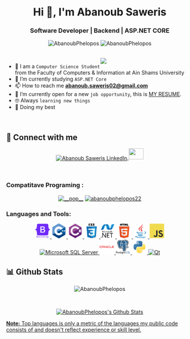 <h1 align="center">Hi 👋, I'm Abanoub Saweris</h1>
<h3 align="center">Software Developer | Backend | ASP.NET CORE </h3>

<p align="center"> <img src="https://komarev.com/ghpvc/?username=AbanoubPhelopos&label=Profile%20views&color=0e75b6&style=flat" alt="AbanoubPhelopos" />
		   <img src="https://img.shields.io/github/followers/AbanoubPhelopos?label=Followers" alt="AbanoubPhelopos" />
</p>
<br>
<img align="right" src="https://user-images.githubusercontent.com/63050133/156676671-d5b2e362-97d4-4404-9447-dd71ddfea82f.gif" width = 250px/>

- :school: I am a `Computer Science Student` from the Faculty of Computers & Information at Ain Shams University
- 🌱 I’m currently studying `ASP.NET Core`
- 📫 How to reach me **abanoub.saweris02@gmail.com**
- :thinking: I’m currently open for a new `job opportunity`, this is [MY RESUME](https://drive.google.com/file/d/1w2wYa-VL07Cr497eZhuonreMeE0xbg1I/view?usp=sharing).
- :nerd_face: Always `learning new things`
- 🐼 Doing my best 

<br>

## 📩 Connect with me
<p align="center">
    <a href="https://www.linkedin.com/in/abanoub-saweris-a6a813220/" target="_blank">
    <img align="center" src="https://raw.githubusercontent.com/rahuldkjain/github-profile-readme-generator/master/src/images/icons/Social/linked-in-alt.svg" alt="Abanoub Saweris LinkedIn" alt="Abanoub Saweris Gmail" height="30" width="40" />
  </a>
   <a href="mailto:abanoub.saweris02@gmail.com" title="Gmail"><img src="https://static.vecteezy.com/system/resources/previews/020/964/377/original/gmail-mail-icon-for-web-design-free-png.png"  height="30" width="40" /></a>
</p>
<br>
<h3 align="left"> Compatitave Programing :</h3>
<p align="center">
<a href="https://codeforces.com/profile/__PoP__" target="blank"><img align="center" src="https://raw.githubusercontent.com/rahuldkjain/github-profile-readme-generator/master/src/images/icons/Social/codeforces.svg" alt="__pop__" height="30" width="40" /></a>
<a href="https://leetcode.com/u/abanoubphelopos12/" target="blank"><img align="center" src="https://raw.githubusercontent.com/rahuldkjain/github-profile-readme-generator/master/src/images/icons/Social/leet-code.svg" alt="abanoubphelopos22" height="30" width="40" /></a>
</p>

<h3 align="left"> Languages and Tools:</h3>
<p align="center">
  <a href="https://getbootstrap.com" target="_blank" rel="noreferrer">
    <img src="https://raw.githubusercontent.com/devicons/devicon/master/icons/bootstrap/bootstrap-plain-wordmark.svg" alt="Bootstrap" width="40" height="40" />
  </a>
  <a href="https://www.w3schools.com/cpp/" target="_blank" rel="noreferrer">
    <img src="https://raw.githubusercontent.com/devicons/devicon/master/icons/cplusplus/cplusplus-original.svg" alt="C++" width="40" height="40" />
  </a>
  <a href="https://www.w3schools.com/cs/" target="_blank" rel="noreferrer">
    <img src="https://raw.githubusercontent.com/devicons/devicon/master/icons/csharp/csharp-original.svg" alt="C#" width="40" height="40" />
  </a>
  <a href="https://www.w3schools.com/css/" target="_blank" rel="noreferrer">
    <img src="https://raw.githubusercontent.com/devicons/devicon/master/icons/css3/css3-original-wordmark.svg" alt="CSS3" width="40" height="40" />
  </a>
  <a href="https://dotnet.microsoft.com/" target="_blank" rel="noreferrer">
    <img src="https://raw.githubusercontent.com/devicons/devicon/master/icons/dot-net/dot-net-original-wordmark.svg" alt=".NET" width="40" height="40" />
  </a>
  <a href="https://www.w3.org/html/" target="_blank" rel="noreferrer">
    <img src="https://raw.githubusercontent.com/devicons/devicon/master/icons/html5/html5-original-wordmark.svg" alt="HTML5" width="40" height="40" />
  </a>
  <a href="https://www.java.com" target="_blank" rel="noreferrer">
    <img src="https://raw.githubusercontent.com/devicons/devicon/master/icons/java/java-original.svg" alt="Java" width="40" height="40" />
  </a>
  <a href="https://developer.mozilla.org/en-US/docs/Web/JavaScript" target="_blank" rel="noreferrer">
    <img src="https://raw.githubusercontent.com/devicons/devicon/master/icons/javascript/javascript-original.svg" alt="JavaScript" width="40" height="40" />
  </a>
  <a href="https://www.microsoft.com/en-us/sql-server" target="_blank" rel="noreferrer">
    <img src="https://www.svgrepo.com/show/303229/microsoft-sql-server-logo.svg" alt="Microsoft SQL Server" width="40" height="40" />
  </a>
  <a href="https://www.oracle.com/" target="_blank" rel="noreferrer">
    <img src="https://raw.githubusercontent.com/devicons/devicon/master/icons/oracle/oracle-original.svg" alt="Oracle" width="40" height="40" />
  </a>
  <a href="https://www.postgresql.org" target="_blank" rel="noreferrer">
    <img src="https://raw.githubusercontent.com/devicons/devicon/master/icons/postgresql/postgresql-original-wordmark.svg" alt="PostgreSQL" width="40" height="40" />
  </a>
  <a href="https://www.python.org" target="_blank" rel="noreferrer">
    <img src="https://raw.githubusercontent.com/devicons/devicon/master/icons/python/python-original.svg" alt="Python" width="40" height="40" />
  </a>
  <a href="https://www.qt.io/" target="_blank" rel="noreferrer">
    <img src="https://upload.wikimedia.org/wikipedia/commons/0/0b/Qt_logo_2016.svg" alt="Qt" width="40" height="40" />
  </a>
</p>

## 📊 Github Stats
<p align="center"><img src="https://github-readme-streak-stats.herokuapp.com/?user=AbanoubPhelopos&theme=tokyonight_duo" alt="AbanoubPhelopos" /></p>
  <br/>
  <p align="center">
    <a href="https://github.com/anuraghazra/github-readme-stats">
	<img alt="AbanoubPhelopos's Github Stats" src="https://github-readme-stats.vercel.app/api?username=AbanoubPhelopos&show_icons=true&count_private=true&locale=en&theme=tokyonight&layout=compact" height="230px"/>
<br/>

  <b>Note:</b> Top languages is only a metric of the languages my public code consists of and doesn't reflect experience or skill level.
  </p>
  
